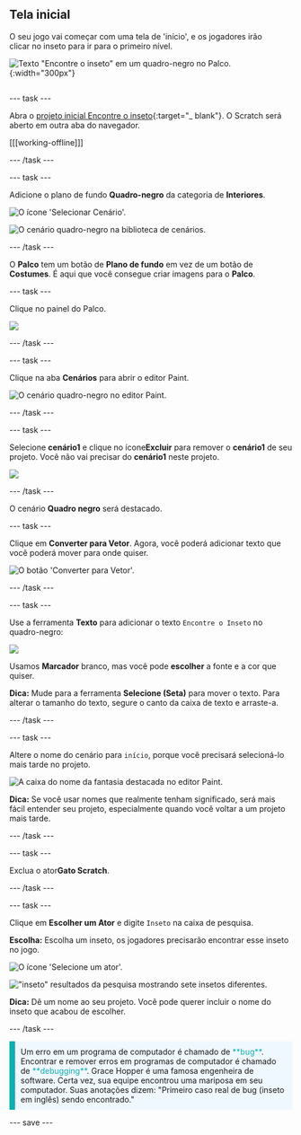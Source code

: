 ## Tela inicial

<div style="display: flex; flex-wrap: wrap">
<div style="flex-basis: 200px; flex-grow: 1; margin-right: 15px;">
O seu jogo vai começar com uma tela de 'início', e os jogadores irão clicar no inseto para ir para o primeiro nível.
</div>
<div>

![Texto "Encontre o inseto" em um quadro-negro no Palco.](images/start-screen.png){:width="300px"}

</div>
</div>

--- task ---

Abra o [projeto inicial Encontre o inseto](https://scratch.mit.edu/projects/582214723/editor){:target="_ blank"}. O Scratch será aberto em outra aba do navegador.

[[[working-offline]]]

--- /task ---

--- task ---

Adicione o plano de fundo **Quadro-negro** da categoria de **Interiores**.

![O ícone 'Selecionar Cenário'.](images/backdrop-button.png)

![O cenário quadro-negro na biblioteca de cenários.](images/chalkboard.png)

--- /task ---

O **Palco** tem um botão de **Plano de fundo** em vez de um botão de **Costumes**. É aqui que você consegue criar imagens para o **Palco**.

--- task ---

Clique no painel do Palco.

![](images/stage-pane.png)

--- /task ---

--- task ---

Clique na aba **Cenários** para abrir o editor Paint.

![O cenário quadro-negro no editor Paint.](images/chalkboard-paint.png)

--- /task ---

--- task ---

Selecione **cenário1** e clique no ícone**Excluir** para remover o **cenário1** de seu projeto. Você não vai precisar do **cenário1** neste projeto.

![](images/delete-backdrop1.png)

--- /task ---

O cenário **Quadro negro** será destacado.

--- task ---

Clique em **Converter para Vetor**. Agora, você poderá adicionar texto que você poderá mover para onde quiser.

![O botão 'Converter para Vetor'.](images/vector-button.png)

--- /task ---

--- task ---

Use a ferramenta **Texto** para adicionar o texto `Encontre o Inseto` no quadro-negro:

![](images/chalkboard-text.png)

Usamos **Marcador** branco, mas você pode **escolher** a fonte e a cor que quiser.

**Dica:** Mude para a ferramenta **Selecione (Seta)** para mover o texto. Para alterar o tamanho do texto, segure o canto da caixa de texto e arraste-a.

--- /task ---

--- task ---

Altere o nome do cenário para `início`, porque você precisará selecioná-lo mais tarde no projeto.

![A caixa do nome da fantasia destacada no editor Paint.](images/start-screen-name.png)

**Dica:** Se você usar nomes que realmente tenham significado, será mais fácil entender seu projeto, especialmente quando você voltar a um projeto mais tarde.

--- /task ---

--- task ---

Exclua o ator**Gato Scratch**.

--- /task ---

--- task ---

Clique em **Escolher um Ator** e digite `Inseto` na caixa de pesquisa.

**Escolha:** Escolha um inseto, os jogadores precisarão encontrar esse inseto no jogo.

![O ícone 'Selecione um ator'.](images/sprite-button.png)

!["inseto" resultados da pesquisa mostrando sete insetos diferentes.](images/bug-search.png)

**Dica:** Dê um nome ao seu projeto. Você pode querer incluir o nome do inseto que acabou de escolher.

--- /task ---

<p style="border-left: solid; border-width:10px; border-color: #0faeb0; background-color: aliceblue; padding: 10px;">
Um erro em um programa de computador é chamado de <span style="color: #0faeb0">**bug**</span>. Encontrar e remover erros em programas de computador é chamado de <span style="color: #0faeb0">**debugging**</span>. Grace Hopper é uma famosa engenheira de software. Certa vez, sua equipe encontrou uma mariposa em seu computador. Suas anotações dizem: "Primeiro caso real de bug (inseto em inglês) sendo encontrado."
</p>

--- save ---

